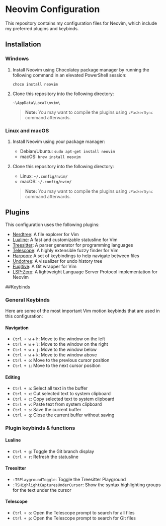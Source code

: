 # Neovim Configuration

This repository contains my configuration files for Neovim, which include my preferred plugins and keybinds.

## Installation

### Windows

1. Install Neovim using Chocolatey package manager by running the following command in an elevated PowerShell session:

    ```
    choco install neovim
    ```

2. Clone this repository into the following directory:

    ```
    ~\AppData\Local\nvim\
    ```
    
    > **Note:** You may want to compile the plugins using `:PackerSync` command afterwards.

    
### Linux and macOS

1. Install Neovim using your package manager:

   - Debian/Ubuntu: `sudo apt-get install neovim`
   - macOS: `brew install neovim`

2. Clone this repository into the following directory:

   - Linux: `~/.config/nvim/`
   - macOS: `~/.config/nvim/`
   
   > **Note:** You may want to compile the plugins using `:PackerSync` command afterwards.

## Plugins

This configuration uses the following plugins:

- [Nerdtree](https://github.com/preservim/nerdtree): A file explorer for Vim
- [Lualine](https://github.com/hoob3rt/lualine.nvim): A fast and customizable statusline for Vim
- [Treesitter](https://github.com/nvim-treesitter/nvim-treesitter): A parser generator for programming languages
- [Telescope](https://github.com/nvim-telescope/telescope.nvim): A highly extensible fuzzy finder for Vim
- [Harpoon](https://github.com/ThePrimeagen/harpoon): A set of keybindings to help navigate between files
- [Undotree](https://github.com/mbbill/undotree): A visualizer for undo history tree
- [Fugitive](https://github.com/tpope/vim-fugitive): A Git wrapper for Vim
- [LSP-Zero](https://github.com/creativenull/lsp-zero.nvim): A lightweight Language Server Protocol implementation for Neovim

##Keybinds

### General Keybinds

Here are some of the most important Vim motion keybinds that are used in this configuration:

#### Navigation

- `Ctrl + w` + `h`: Move to the window on the left
- `Ctrl + w` + `l`: Move to the window on the right
- `Ctrl + w` + `j`: Move to the window below
- `Ctrl + w` + `k`: Move to the window above
- `Ctrl + o`: Move to the previous cursor position
- `Ctrl + i`: Move to the next cursor position

#### Editing

- `Ctrl + a`: Select all text in the buffer
- `Ctrl + x`: Cut selected text to system clipboard
- `Ctrl + c`: Copy selected text to system clipboard
- `Ctrl + v`: Paste text from system clipboard
- `Ctrl + s`: Save the current buffer
- `Ctrl + q`: Close the current buffer without saving

### Plugin keybinds & functions

#### Lualine

- `Ctrl + g`: Toggle the Git branch display
- `Ctrl + r`: Refresh the statusline

#### Treesitter

- `:TSPlaygroundToggle`: Toggle the Treesitter Playground
- `:TSHighlightCapturesUnderCursor`: Show the syntax highlighting groups for the text under the cursor

#### Telescope

- `Ctrl + o`: Open the Telescope prompt to search for all files
- `Ctrl + p`: Open the Telescope prompt to search for Git files





